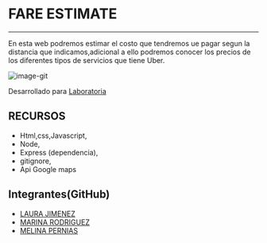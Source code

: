 # FARE ESTIMATE

***

En esta web podremos  estimar el costo que tendremos ue pagar segun la distancia que indicamos,adicional a ello podremos conocer los precios de los diferentes tipos de servicios que tiene Uber.

![image-git](https://user-images.githubusercontent.com/32303587/36364233-da85789a-1510-11e8-8e8a-a13e52db2918.png)

Desarrollado para [Laboratoria](http://laboratoria.la)

## RECURSOS

* Html,css,Javascript,
* Node,
* Express (dependencia),
* gitignore,
* Api Google maps

## Integrantes(GitHub)

* [LAURA JIMENEZ](https://github.com/LauraJH16)
* [MARINA RODRIGUEZ](https://github.com/MarinaRH)
* [MELINA PERNIAS](https://github.com/MelinaPernia)